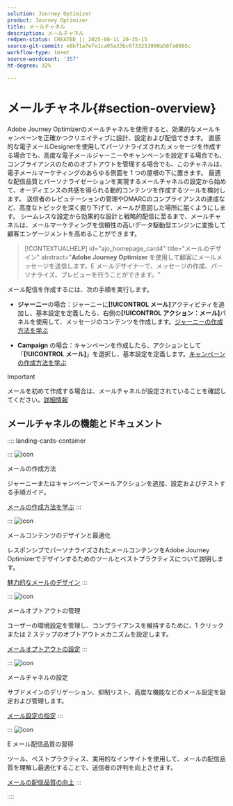 ```yaml
---
solution: Journey Optimizer
product: Journey Optimizer
title: メールチャネル
description: メールチャネル
redpen-status: CREATED_||_2025-08-11_20-35-15
source-git-commit: e8b71a7efe1ca05a33bc6f33253900a58fa6665c
workflow-type: tm+mt
source-wordcount: '357'
ht-degree: 32%

---
```



# メールチャネル{#section-overview}

Adobe Journey Optimizerのメールチャネルを使用すると、効果的なメールキャンペーンを正確かつクリエイティブに設計、設定および配信できます。 直感的な電子メールDesignerを使用してパーソナライズされたメッセージを作成する場合でも、高度な電子メールジャーニーやキャンペーンを設定する場合でも、コンプライアンスのためのオプトアウトを管理する場合でも、このチャネルは、電子メールマーケティングのあらゆる側面を 1 つの屋根の下に置きます。 最適な配信品質とパーソナライゼーションを実現するメールチャネルの設定から始めて、オーディエンスの共感を得られる動的コンテンツを作成するツールを検討します。 送信者のレピュテーションの管理やDMARCのコンプライアンスの達成など、高度なトピックを深く掘り下げて、メールが意図した場所に届くようにします。 シームレスな設定から効果的な設計と戦略的配信に至るまで、メールチャネルは、メールマーケティングを信頼性の高いデータ駆動型エンジンに変換して顧客エンゲージメントを高めることができます。


>[!CONTEXTUALHELP]
>id="ajo_homepage_card4"
>title="メールのデザイン"
>abstract="**Adobe Journey Optimizer** を使用して顧客にメールメッセージを送信します。E メールデザイナーで、メッセージの作成、パーソナライズ、プレビューを行うことができます。"

メール配信を作成するには、次の手順を実行します。

* **ジャーニー**&#x200B;の場合：ジャーニーに&#x200B;**[!UICONTROL メール]**&#x200B;アクティビティを追加し、基本設定を定義したら、右側の&#x200B;**[!UICONTROL アクション：メール]**&#x200B;パネルを使用して、メッセージのコンテンツを作成します。[ジャーニーの作成方法を学ぶ](../using/building-journeys/journey-gs.md)

* **Campaign** の場合：キャンペーンを作成したら、アクションとして「**[!UICONTROL メール]**」を選択し、基本設定を定義します。[キャンペーンの作成方法を学ぶ](../using/campaigns/create-campaign.md#configure)


>[!IMPORTANT]
>
>メールを初めて作成する場合は、メールチャネルが設定されていることを確認してください。[詳細情報](../using/email/email-settings.md)

## メールチャネルの機能とドキュメント

:::: landing-cards-container

:::
![icon](https://cdn.experienceleague.adobe.com/icons/list-check.svg?lang=ja)

メールの作成方法

ジャーニーまたはキャンペーンでメールアクションを追加、設定およびテストする手順ガイド。

[メールの作成方法を学ぶ](../using/email/create-email.md)
:::

:::
![icon](https://cdn.experienceleague.adobe.com/icons/puzzle-piece.svg?lang=ja)

メールコンテンツのデザインと最適化

レスポンシブでパーソナライズされたメールコンテンツをAdobe Journey Optimizerでデザインするためのツールとベストプラクティスについて説明します。

[魅力的なメールのデザイン](design-email-landing-page.md)
:::

:::
![icon](https://cdn.experienceleague.adobe.com/icons/shield-halved.svg?lang=ja)

メールオプトアウトの管理

ユーザーの環境設定を管理し、コンプライアンスを維持するために、1 クリックまたは 2 ステップのオプトアウトメカニズムを設定します。

[メールオプトアウトの設定](../using/email/email-opt-out.md)
:::

:::
![icon](https://cdn.experienceleague.adobe.com/icons/gear.svg?lang=ja)

メールチャネルの設定

サブドメインのデリゲーション、抑制リスト、高度な機能などのメール設定を設定および管理します。

[メール設定の指定](configure-email-landing-page.md)
:::

:::
![icon](https://cdn.experienceleague.adobe.com/icons/chart-line.svg?lang=ja)

E メール配信品質の習得

ツール、ベストプラクティス、実用的なインサイトを使用して、メールの配信品質を理解し最適化することで、送信者の評判を向上させます。

[メールの配信品質の向上](deliverability-landing-page.md)
:::

::::
